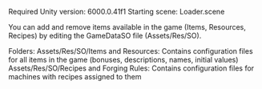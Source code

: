Required Unity version: 6000.0.41f1 Starting scene: Loader.scene

You can add and remove items available in the game (Items, Resources, Recipes) by editing the GameDataSO file (Assets/Res/SO).

Folders:
Assets/Res/SO/Items and Resources: Contains configuration files for all items in the game (bonuses, descriptions, names, initial values)
Assets/Res/SO/Recipes and Forging Rules: Contains configuration files for machines with recipes assigned to them
